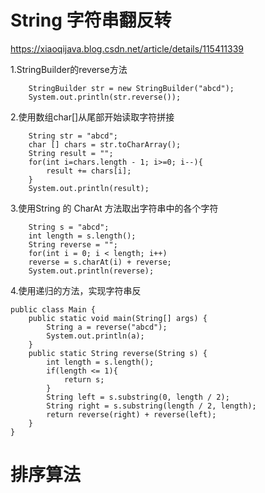 # String 字符串翻反转

https://xiaoqijava.blog.csdn.net/article/details/115411339

1.StringBuilder的reverse方法

        StringBuilder str = new StringBuilder("abcd");
        System.out.println(str.reverse());

2.使用数组char[]从尾部开始读取字符拼接

        String str = "abcd";
        char [] chars = str.toCharArray();
        String result = "";
        for(int i=chars.length - 1; i>=0; i--){
            result += chars[i];
        }
        System.out.println(result);

3.使用String 的 CharAt 方法取出字符串中的各个字符

        String s = "abcd";
        int length = s.length();
        String reverse = "";
        for(int i = 0; i < length; i++)
        reverse = s.charAt(i) + reverse;
        System.out.println(reverse);

4.使用递归的方法，实现字符串反

    public class Main {
        public static void main(String[] args) {
            String a = reverse("abcd");
            System.out.println(a);
        }
        public static String reverse(String s) {
            int length = s.length();
            if(length <= 1){
                return s;
            }
            String left = s.substring(0, length / 2);
            String right = s.substring(length / 2, length);
            return reverse(right) + reverse(left);
        }
    }

# 排序算法

